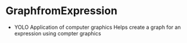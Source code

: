 # GraphfromExpression
- YOLO
Application of computer graphics
Helps create a graph for an expression using compter graphics
